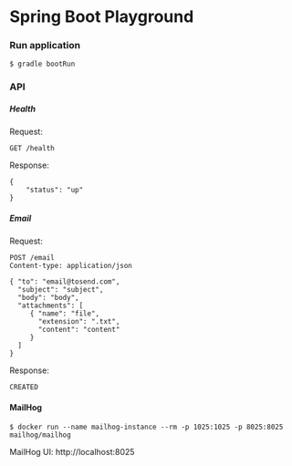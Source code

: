 # Spring Boot Playground

### Run application

    $ gradle bootRun
    
### API

##### Health

Request:

    GET /health

Response:

    {
        "status": "up"
    }
    
##### Email

Request:

    POST /email
    Content-type: application/json
    
    { "to": "email@tosend.com", 
      "subject": "subject", 
      "body": "body", 
      "attachments": [
         { "name": "file",
           "extension": ".txt",
           "content": "content"
         }
      ]
    }

Response:

    CREATED
    
#### MailHog

    $ docker run --name mailhog-instance --rm -p 1025:1025 -p 8025:8025 mailhog/mailhog
    
MailHog UI: http://localhost:8025